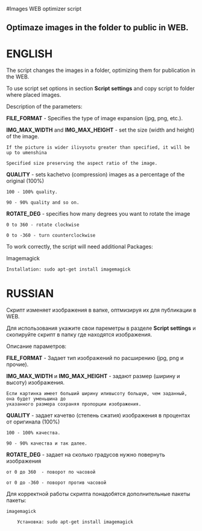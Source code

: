 #Images WEB optimizer script
## Optimaze images in the folder to public in WEB.

# ENGLISH
The script changes the images in a folder, optimizing them for publication in the WEB.

To use script set options in section **Script settings** and copy script to folder where placed images.

Description of the parameters:

**FILE_FORMAT** - Specifies the type of image expansion (jpg, png, etc.).

**IMG_MAX_WIDTH** and **IMG_MAX_HEIGHT** - set the size (width and height) of the image.

	If the picture is wider ilivysotu greater than specified, it will be up to umenshina
	
	Specified size preserving the aspect ratio of the image.
	
**QUALITY** - sets kachetvo (compression) images as a percentage of the original (100%)

	100 - 100% quality.
	
	90 - 90% quality and so on.
	
**ROTATE_DEG** - specifies how many degrees you want to rotate the image

	0 to 360 - rotate clockwise
	
	0 to -360 - turn counterclockwise
	

To work correctly, the script will need additional Packages:

  Imagemagick
  
    Installation: sudo apt-get install imagemagick
    
    

# RUSSIAN

Скрипт изменяет изображения в вапке, оптмизируя их для публикации в WEB.

Для использования укажите свои пареметры в разделе **Script settings** и скопируйте скрипт в папку где находятся изображения.

Описание параметров:

**FILE_FORMAT** - Задает тип изображений по расширению (jpg, png и прочие).

**IMG_MAX_WIDTH** и **IMG_MAX_HEIGHT** - задают размер (ширину и высоту) изображения.

    Если картинка имеет больший ширину иливысоту большую, чем заданный, она будет уменьшина до
    указанного размера сохраняя пропорции изображения.
    
**QUALITY** - задает качетво (степень сжатия) изображения в процентах от оригинала (100%)

	100 - 100% качества.
	
	90 - 90% качества и так далее.
	
**ROTATE_DEG** - задает на сколько градусов нужно повернуть изображения

	от 0 до 360  - поворот по часовой 
	
	от 0 до -360 - поворот против часовой
	

Для корректной работы скрипта понадобятся дополнительные пакеты пакеты:

	imagemagick
	
		Установка: sudo apt-get install imagemagick
